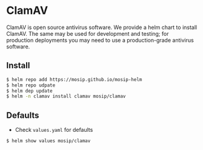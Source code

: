 # ClamAV

ClamAV is open source antivirus software. We provide a helm chart to install ClamAV. The same may be used for development and testing; for production deployments you may need to use a production-grade antivirus software.

## Install
```sh
$ helm repo add https://mosip.github.io/mosip-helm
$ helm repo udpate
$ helm dep update
$ helm -n clamav install clamav mosip/clamav
```

## Defaults
* Check `values.yaml` for defaults
```
$ helm show values mosip/clamav
```



